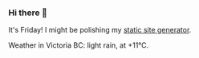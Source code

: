 ### Hi there :wave:

It's Friday! I might be polishing my [static site generator](https://github.com/bewuethr/pandoc-bash-blog).

Weather in Victoria BC: light rain, at +11°C.

